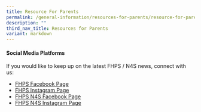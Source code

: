 ```yaml
---
title: Resource For Parents
permalink: /general-information/resources-for-parents/resource-for-parents/
description: ""
third_nav_title: Resources for Parents
variant: markdown
---
```

#### **Social Media Platforms**


If you would like to keep up on the latest FHPS / N4S news, connect with us:  

*   [FHPS Facebook Page](https://www.facebook.com/FuhuaPrimary)
*   [FHPS Instagram Page](https://www.instagram.com/fuhua_pri/?hl=en)
*   [FHPS N4S Facebook Page](https://www.facebook.com/fhpsn4s)
*   [FHPS N4S Instagram Page](https://www.instagram.com/n4s_fhps/)